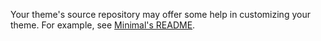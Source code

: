 Your theme's source repository may offer some help in customizing your theme. For example, see [Minimal's README](https://github.com/pages-themes/minimal#customizing).
